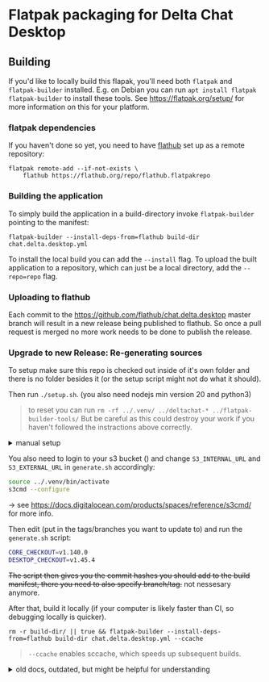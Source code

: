 # Flatpak packaging for Delta Chat Desktop

## Building

If you'd like to locally build this flapak, you'll need both `flatpak`
and `flatpak-builder` installed.  E.g. on Debian you can run `apt
install flatpak flatpak-builder` to install these tools.  See
https://flatpak.org/setup/ for more information on this for your
platform.

### flatpak dependencies

If you haven't done so yet, you need to have
[flathub](https://flathub.org) set up as a remote repository:

```
flatpak remote-add --if-not-exists \
    flathub https://flathub.org/repo/flathub.flatpakrepo
```

### Building the application

To simply build the application in a build-directory invoke
`flatpak-builder` pointing to the manifest:
```
flatpak-builder --install-deps-from=flathub build-dir chat.delta.desktop.yml
```

To install the local build you can add the `--install` flag.  To
upload the built application to a repository, which can just be a
local directory, add the `--repo=repo` flag.


### Uploading to flathub

Each commit to the https://github.com/flathub/chat.delta.desktop
master branch will result in a new release being published to
flathub.  So once a pull request is merged no more work needs to be
done to publish the release.


### Upgrade to new Release: Re-generating sources

To setup make sure this repo is checked out inside of it's own folder and there is no folder besides it (or the setup script might not do what it should).

Then run `./setup.sh`. (you also need nodejs min version 20 and python3)

> to reset you can run `rm -rf ../.venv/ ../deltachat-* ../flatpak-builder-tools/`
> But be careful as this could destroy your work if you haven't followed the instractions above correctly.

<details>
<summary>manual setup</summary>

install the `flatpak-node-generator` tool with `pipx`:
```sh
git clone https://github.com/flatpak/flatpak-builder-tools.git
pip install pipx
pipx install flatpak-builder-tools/node
```

install nodejs version > 20
<!-- todo command / install fnm then install right version -->

create a python virtual env and enter it, then install aiohttp
```
python -m venv .venv
source .venv/bin/activate
pip install aiohttp toml
```
</details>

You also need to login to your s3 bucket () and change `S3_INTERNAL_URL` and `S3_EXTERNAL_URL` in `generate.sh` accordingly:
```sh
source ../.venv/bin/activate
s3cmd --configure
```
-> see https://docs.digitalocean.com/products/spaces/reference/s3cmd/ for more info.

Then edit (put in the tags/branches you want to update to) and run the `generate.sh` script:
```sh
CORE_CHECKOUT=v1.140.0
DESKTOP_CHECKOUT=v1.45.4
```

~~The script then gives you the commit hashes you should add to the build manifest, there you need to also specify branch/tag.~~ not nessesary anymore.

After that, build it locally (if your computer is likely faster than CI, so debugging locally is quicker).
```
rm -r build-dir/ || true && flatpak-builder --install-deps-from=flathub build-dir chat.delta.desktop.yml --ccache
```

> `--ccache` enables sccache, which speeds up subsequent builds.

<details>
<summary>old docs, outdated, but might be helpful for understanding</summary>

## Upgrading to a new release

Get hold of a newer version of the desktop app and the Rust binding,
e.g. `git fetch --tags`.  Check the newest tags out, so that their
dependencies can be seen.

```
cd delta-chat-desktop
git fetch --tags
git checkout v1.13.0  # or whatever the latest tag is
```

```
cd delta-chat-rust
git fetch --tags
git checkout 1.46.0
```

#### Re-generating rust sources

Since flatpak does not allow the build to download things while
building we have to resolve all the cargo dependencies statically
beforehand.  This is done by processing the `Cargo.lock` file into the
`generated-source-rust.json` file:

```
python3 ../flatpak-builder-tools/cargo/flatpak-cargo-generator.py \
    -o generated-sources-rust.json \
    ../deltachat-core-rust/Cargo.lock
```

Make sure you generate it from the correct downloaded release.


#### Re-generating npm sources

Since flatpak does not allow the build to download things while
building we have to resolve all the npm dependencies beforehand.
This is done by converting the `package-lock.json`, which should
contain all the dependencies, into a manifest snipped suitabled for
building flatpaks.

The npm packages for deltachat core jsonrpc client are generated with flatpak-node-generator.
And for dc-desktop dependencies we currently upload and download a cached .pnpm-store directory because pnpm is not yet supported by flatpak-node-generator and might not be anytime soon (because pnpm store is too different from npm cache), see comments in [generate.sh](generate.sh).

</details>